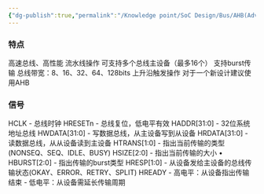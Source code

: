 ```yaml
---
{"dg-publish":true,"permalink":"/Knowledge point/SoC Design/Bus/AHB(Advanced High-performance Bus)/","dgPassFrontmatter":true}
---
```


### 特点
高速总线、高性能
流水线操作
可支持多个总线主设备（最多16个） 
支持burst传输
总线带宽：8、16、32、64、128bits
上升沿触发操作
对于一个新设计建议使用AHB

### 信号
HCLK - 总线时钟
HRESETn - 总线复位，低电平有效
HADDR[31:0] - 32位系统地址总线
HWDATA[31:0] - 写数据总线，从主设备写到从设备
HRDATA[31:0] - 读数据总线，从从设备读到主设备
HTRANS[1:0] - 指出当前传输的类型(NONSEQ、SEQ、IDLE、BUSY)
HSIZE[2:0] - 指出当前传输的大小 • HBURST[2:0] - 指出传输的burst类型
HRESP[1:0] - 从设备发给主设备的总线传输状态(OKAY、ERROR、RETRY、SPLIT)
HREADY - 高电平：从设备指出传输结束 - 低电平：从设备需延长传输周期